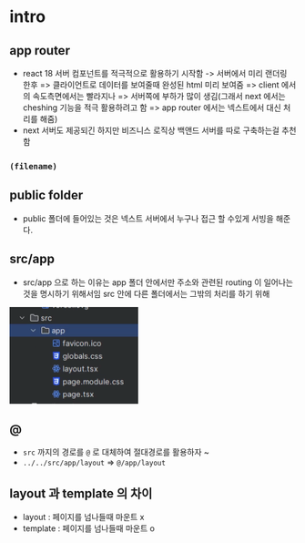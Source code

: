 # intro

## app router

- react 18 서버 컴포넌트를 적극적으로 활용하기 시작함
  -> 서버에서 미리 랜더링 한후 => 클라이언트로 데이터를 보여줄때 완성된 html 미리 보여줌 => client 에서의 속도측면에서는 빨라지나 => 서버쪽에 부하가 많이 생김(그래서 next 에서는 cheshing 기능을 적극 활용하려고 함 => app router 에서는 넥스트에서 대신 처리를 해줌)
- next 서버도 제공되긴 하지만 비즈니스 로직상 백앤드 서버를 따로 구축하는걸 추천함

### `(filename)`

## public folder

- public 폴더에 들어있는 것은 넥스트 서버에서 누구나 접근 할 수있게 서빙을 해준다.

## src/app

- src/app 으로 하는 이유는 app 폴더 안에서만 주소와 관련된 routing 이 일어나는것을 명시하기 위해서임 src 안에 다른 폴더에서는 그밖의 처리를 하기 위해

![intro12241](./img/intro12241.png)

## @

- `src` 까지의 경로를 `@` 로 대체하여 절대경로를 활용하자 ~
- `../../src/app/layout` => `@/app/layout`

## layout 과 template 의 차이

- layout : 페이지를 넘나들때 마운트 x
- template : 페이지를 넘나들때 마운트 o
